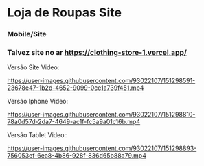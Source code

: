 # Loja de Roupas Site
### Mobile/Site
### Talvez site no ar https://clothing-store-1.vercel.app/
Versão Site Video:

https://user-images.githubusercontent.com/93022107/151298591-23678e47-1b2d-4652-9099-0ce1a739f451.mp4

Versão Iphone Video:

https://user-images.githubusercontent.com/93022107/151298810-78a0d57d-2da7-4649-ac1f-fc5a9a01c16b.mp4

Versão Tablet Video::

https://user-images.githubusercontent.com/93022107/151298893-756053ef-6ea8-4b86-928f-836d65b88a79.mp4

